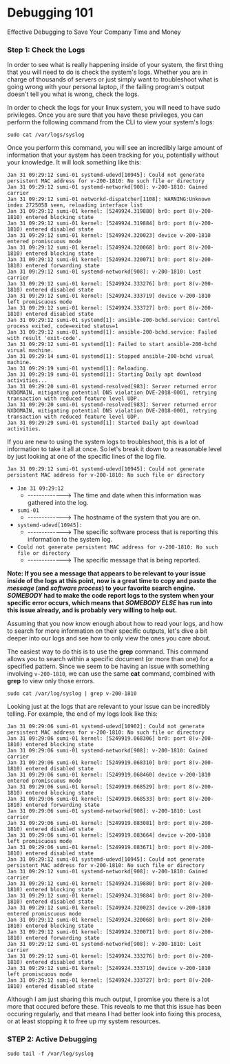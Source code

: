# Debugging 101
Effective Debugging to Save Your Company Time and Money 

### Step 1: Check the Logs

In order to see what is really happening inside of your system, the first thing that you will need to do is check the system's logs. Whether you are in charge of thousands of servers or just simply want to troubleshoot what is going wrong with your personal laptop, if the failing program's output doesn't tell you what is wrong, check the logs.

In order to check the logs for your linux system, you will need to have sudo privileges. Once you are sure that you have these privileges, you can perform the following command from the CLI to view your system's logs:

`sudo cat /var/logs/syslog`

Once you perform this command, you will see an incredibly large amount of information that your system has been tracking for you, potentially without your knowledge. It will look something like this:
    
    Jan 31 09:29:12 sumi-01 systemd-udevd[10945]: Could not generate persistent MAC address for v-200-1810: No such file or directory
    Jan 31 09:29:12 sumi-01 systemd-networkd[908]: v-200-1810: Gained carrier
    Jan 31 09:29:12 sumi-01 networkd-dispatcher[1108]: WARNING:Unknown index 2725058 seen, reloading interface list
    Jan 31 09:29:12 sumi-01 kernel: [5249924.319880] br0: port 8(v-200-1810) entered blocking state
    Jan 31 09:29:12 sumi-01 kernel: [5249924.319884] br0: port 8(v-200-1810) entered disabled state
    Jan 31 09:29:12 sumi-01 kernel: [5249924.320023] device v-200-1810 entered promiscuous mode
    Jan 31 09:29:12 sumi-01 kernel: [5249924.320068] br0: port 8(v-200-1810) entered blocking state
    Jan 31 09:29:12 sumi-01 kernel: [5249924.320071] br0: port 8(v-200-1810) entered forwarding state
    Jan 31 09:29:12 sumi-01 systemd-networkd[908]: v-200-1810: Lost carrier
    Jan 31 09:29:12 sumi-01 kernel: [5249924.333276] br0: port 8(v-200-1810) entered disabled state
    Jan 31 09:29:12 sumi-01 kernel: [5249924.333719] device v-200-1810 left promiscuous mode
    Jan 31 09:29:12 sumi-01 kernel: [5249924.333727] br0: port 8(v-200-1810) entered disabled state
    Jan 31 09:29:12 sumi-01 systemd[1]: ansible-200-bchd.service: Control process exited, code=exited status=1
    Jan 31 09:29:12 sumi-01 systemd[1]: ansible-200-bchd.service: Failed with result 'exit-code'.
    Jan 31 09:29:12 sumi-01 systemd[1]: Failed to start ansible-200-bchd virual machine.
    Jan 31 09:29:14 sumi-01 systemd[1]: Stopped ansible-200-bchd virual machine.
    Jan 31 09:29:19 sumi-01 systemd[1]: Reloading.
    Jan 31 09:29:19 sumi-01 systemd[1]: Starting Daily apt download activities...
    Jan 31 09:29:20 sumi-01 systemd-resolved[983]: Server returned error NXDOMAIN, mitigating potential DNS violation DVE-2018-0001, retrying transaction with reduced feature level UDP.
    Jan 31 09:29:20 sumi-01 systemd-resolved[983]: Server returned error NXDOMAIN, mitigating potential DNS violation DVE-2018-0001, retrying transaction with reduced feature level UDP.
    Jan 31 09:29:29 sumi-01 systemd[1]: Started Daily apt download activities.

If you are new to using the system logs to troubleshoot, this is a lot of information to take it all at once. So let's break it down to a reasonable level by just looking at one of the specific lines of the log file.

`Jan 31 09:29:12 sumi-01 systemd-udevd[10945]: Could not generate persistent MAC address for v-200-1810: No such file or directory`

- `Jan 31 09:29:12` 
    - -------------> The time and date when this information was gathered into the log.
- `sumi-01`
    - -------------> The hostname of the system that you are on.
- `systemd-udevd[10945]:`
    - -------------> The specific software process that is reporting this information to the system log.
- `Could not generate persistent MAC address for v-200-1810: No such file or directory`
    - -------------> The specific message that is being reported.

**Note: If you see a message that appears to be relevant to your issue inside of the logs at this point, now is a great time to copy and paste the _message_ (and _software process_) to your favorite search engine. _SOMEBODY_ had to make the code report logs to the system when your specific error occurs, which means that _SOMEBODY ELSE_ has run into this issue already, and is probably very willing to help out.**

Assuming that you now know enough about how to read your logs, and how to search for more information on their specific outputs, let's dive a bit deeper into our logs and see how to only view the ones you care about.

The easiest way to do this is to use the **grep** command. This command allows you to search within a specific document (or more than one) for a specified pattern. Since we seem to be having an issue with something involving `v-200-1810`, we can use the same **cat** command, combined with **grep** to view only those errors.

`sudo cat /var/log/syslog | grep v-200-1810`
    
Looking just at the logs that are relevant to your issue can be incredibly telling. For example, the end of my logs look like this:

    Jan 31 09:29:06 sumi-01 systemd-udevd[10902]: Could not generate persistent MAC address for v-200-1810: No such file or directory
    Jan 31 09:29:06 sumi-01 kernel: [5249919.068306] br0: port 8(v-200-1810) entered blocking state
    Jan 31 09:29:06 sumi-01 systemd-networkd[908]: v-200-1810: Gained carrier
    Jan 31 09:29:06 sumi-01 kernel: [5249919.068310] br0: port 8(v-200-1810) entered disabled state
    Jan 31 09:29:06 sumi-01 kernel: [5249919.068460] device v-200-1810 entered promiscuous mode
    Jan 31 09:29:06 sumi-01 kernel: [5249919.068529] br0: port 8(v-200-1810) entered blocking state
    Jan 31 09:29:06 sumi-01 kernel: [5249919.068533] br0: port 8(v-200-1810) entered forwarding state
    Jan 31 09:29:06 sumi-01 systemd-networkd[908]: v-200-1810: Lost carrier
    Jan 31 09:29:06 sumi-01 kernel: [5249919.083081] br0: port 8(v-200-1810) entered disabled state
    Jan 31 09:29:06 sumi-01 kernel: [5249919.083664] device v-200-1810 left promiscuous mode
    Jan 31 09:29:06 sumi-01 kernel: [5249919.083671] br0: port 8(v-200-1810) entered disabled state
    Jan 31 09:29:12 sumi-01 systemd-udevd[10945]: Could not generate persistent MAC address for v-200-1810: No such file or directory
    Jan 31 09:29:12 sumi-01 systemd-networkd[908]: v-200-1810: Gained carrier
    Jan 31 09:29:12 sumi-01 kernel: [5249924.319880] br0: port 8(v-200-1810) entered blocking state
    Jan 31 09:29:12 sumi-01 kernel: [5249924.319884] br0: port 8(v-200-1810) entered disabled state
    Jan 31 09:29:12 sumi-01 kernel: [5249924.320023] device v-200-1810 entered promiscuous mode
    Jan 31 09:29:12 sumi-01 kernel: [5249924.320068] br0: port 8(v-200-1810) entered blocking state
    Jan 31 09:29:12 sumi-01 kernel: [5249924.320071] br0: port 8(v-200-1810) entered forwarding state
    Jan 31 09:29:12 sumi-01 systemd-networkd[908]: v-200-1810: Lost carrier
    Jan 31 09:29:12 sumi-01 kernel: [5249924.333276] br0: port 8(v-200-1810) entered disabled state
    Jan 31 09:29:12 sumi-01 kernel: [5249924.333719] device v-200-1810 left promiscuous mode
    Jan 31 09:29:12 sumi-01 kernel: [5249924.333727] br0: port 8(v-200-1810) entered disabled state

Although I am just sharing this much output, I promise you there is a lot more that occured before these. This reveals to me that this issue has been occuring regularly, and that means I had better look into fixing this process, or at least stopping it to free up my system resources.
    
### STEP 2: Active Debugging

`sudo tail -f /var/log/syslog`
